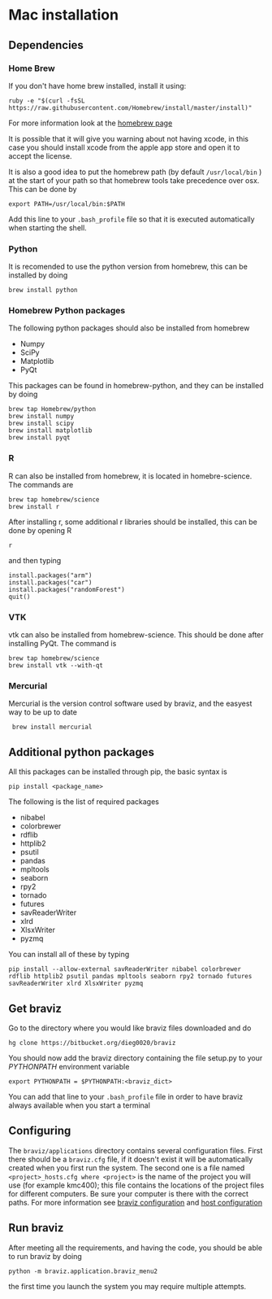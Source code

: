 # Mac installation

## Dependencies

### Home Brew

If you don't have home brew installed, install it using:

    ruby -e "$(curl -fsSL https://raw.githubusercontent.com/Homebrew/install/master/install)"
    
For more information look at the [homebrew page](http://brew.sh/)

It is possible that it will give you warning about not having xcode, in this case you should install xcode from the apple app store and open it to accept the license.

It is also a good idea to put the homebrew path (by default `/usr/local/bin` ) at the start of your path so that homebrew tools take precedence over osx. This can be done by

    export PATH=/usr/local/bin:$PATH

Add this line to your `.bash_profile` file so that it is executed automatically when starting the shell.

### Python

It is recomended to use the python version from homebrew, this can be installed by doing

    brew install python

### Homebrew Python packages

The following python packages should also be installed from homebrew

- Numpy
- SciPy
- Matplotlib
- PyQt

This packages can be found in homebrew-python, and they can be installed by doing

    brew tap Homebrew/python
    brew install numpy
    brew install scipy
    brew install matplotlib
    brew install pyqt

### R

R can also be installed from homebrew, it is located in homebre-science. The commands are

    brew tap homebrew/science
    brew install r

After installing r, some additional r libraries should be installed, this can be done by opening R

    r

and then typing

    install.packages("arm")
    install.packages("car")
    install.packages("randomForest")
    quit()

### VTK

vtk can also be installed from homebrew-science. This should be done after installing PyQt. The command is

    brew tap homebrew/science
    brew install vtk --with-qt

### Mercurial

Mercurial is the version control software used by braviz, and the easyest way to be up to date

     brew install mercurial

## Additional python packages

All this packages can be installed through pip, the basic syntax is

    pip install <package_name>

The following is the list of required packages

- nibabel
- colorbrewer
- rdflib
- httplib2
- psutil
- pandas
- mpltools
- seaborn
- rpy2
- tornado
- futures
- savReaderWriter
- xlrd
- XlsxWriter
- pyzmq

You can install all of these by typing

    pip install --allow-external savReaderWriter nibabel colorbrewer rdflib httplib2 psutil pandas mpltools seaborn rpy2 tornado futures savReaderWriter xlrd XlsxWriter pyzmq

## Get braviz

Go to the directory where you would like braviz files downloaded and do

    hg clone https://bitbucket.org/dieg0020/braviz


You should now add the braviz directory containing the file setup.py to your *PYTHONPATH* environment variable

    export PYTHONPATH = $PYTHONPATH:<braviz_dict>

You can add that line to your `.bash_profile` file in order to have braviz always available when you start a terminal


## Configuring

The ``braviz/applications`` directory contains several configuration files. First there should be a ``braviz.cfg`` file,
if it doesn't exist it will be automatically created when you first run the system. The second one is a file named
``<project>_hosts.cfg where <project>`` is the name of the project you will use (for example kmc400); this file contains
the locations of the project files for different computers. Be sure your computer is there with the correct paths. For
more information see  [braviz configuration](http://diego0020.github.io/braviz/graphical/configuration.html) and 
[host configuration](http://diego0020.github.io/braviz/library/configuring.html#host-configuration)



## Run braviz
After meeting all the requirements, and having the code, you should be able to run braviz by doing

    python -m braviz.application.braviz_menu2

the first time you launch the system you may require multiple attempts.
